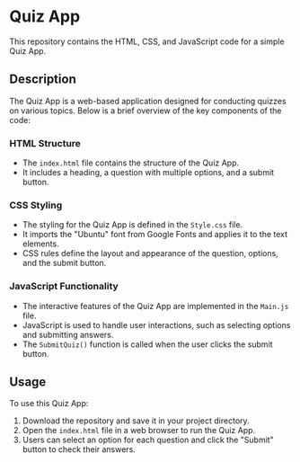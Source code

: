 
# Quiz App

This repository contains the HTML, CSS, and JavaScript code for a simple Quiz App.

## Description

The Quiz App is a web-based application designed for conducting quizzes on various topics. Below is a brief overview of the key components of the code:

### HTML Structure

- The `index.html` file contains the structure of the Quiz App.
- It includes a heading, a question with multiple options, and a submit button.

### CSS Styling

- The styling for the Quiz App is defined in the `Style.css` file.
- It imports the "Ubuntu" font from Google Fonts and applies it to the text elements.
- CSS rules define the layout and appearance of the question, options, and the submit button.

### JavaScript Functionality

- The interactive features of the Quiz App are implemented in the `Main.js` file.
- JavaScript is used to handle user interactions, such as selecting options and submitting answers.
- The `SubmitQuiz()` function is called when the user clicks the submit button.

## Usage

To use this Quiz App:

1. Download the repository and save it in your project directory.
2. Open the `index.html` file in a web browser to run the Quiz App.
3. Users can select an option for each question and click the "Submit" button to check their answers.

